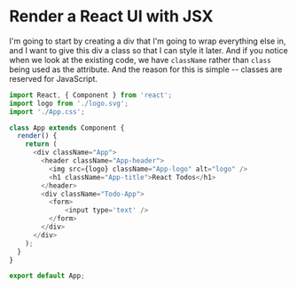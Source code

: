 # Render a React UI with JSX

I'm going to start by creating a div that I'm going to wrap everything else in, and I want to give this div a class so that I can style it later. And if you notice when we look at the existing code, we have `className` rather than `class` being used as the attribute. And the reason for this is simple -- classes are reserved for JavaScript.

```javascript
import React, { Component } from 'react';
import logo from './logo.svg';
import './App.css';

class App extends Component {
  render() {
    return (
      <div className="App">
        <header className="App-header">
          <img src={logo} className="App-logo" alt="logo" />
          <h1 className="App-title">React Todos</h1>
        </header>
        <div className="Todo-App">
          <form>
              <input type='text' />
          </form>
        </div>
      </div>
    );
  }
}

export default App;
```


